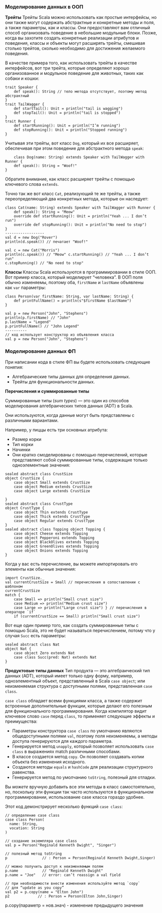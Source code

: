 ### Моделирование данных в ООП
**Трейты**
Трейты Scala можно использовать как простые интерфейсы, но они также могут содержать абстрактные и конкретные методы и поля, а также параметры, как и классы. Они предоставляют вам отличный способ организовать поведение в небольшие модульные блоки. Позже, когда вы захотите создать конкретные реализации атрибутов и поведения, классы и объекты могут расширять трейты, смешивая столько трейтов, сколько необходимо для достижения желаемого поведения.

В качестве примера того, как использовать трейты в качестве интерфейсов, вот три трейта, которые определяют хорошо организованное и модульное поведение для животных, таких как собаки и кошки:
```
trait Speaker {
	def speak(): String // тело метода отсутствует, поэтому метод абстрактный 
} 
trait TailWagger {
	def startTail(): Unit = println("tail is wagging") 
	def stopTail(): Unit = println("tail is stopped") 
} 
trait Runner { 
	def startRunning(): Unit = println("I’m running") 
	def stopRunning(): Unit = println("Stopped running") 
}
```
Учитывая эти трейты, вот класс `Dog`, который их все расширяет, обеспечивая при этом поведение для абстрактного метода `speak`:
```
	class Dog(name: String) extends Speaker with TailWagger with Runner { 
	def speak(): String = "Woof!" 
}
```
Обратите внимание, как класс расширяет трейты с помощью ключевого слова `extends`.

Точно так же вот класс `Cat`, реализующий те же трейты, а также переопределяющий два конкретных метода, которые он наследует:
```
class Cat(name: String) extends Speaker with TailWagger with Runner {      
	def speak(): String = "Meow" 
	override def startRunning(): Unit = println("Yeah ... I don’t run") 
	override def stopRunning(): Unit = println("No need to stop") 
}
------------------
val d = new Dog("Rover") 
println(d.speak()) // печатает "Woof!"

val c = new Cat("Morris")
println(c.speak()) // "Meow" c.startRunning() // "Yeah ... I don’t run" 
c.stopRunning() // "No need to stop"
```
**Классы**
Классы Scala используются в программировании в стиле ООП. Вот пример класса, который моделирует “человека”. В ООП поля обычно изменяемы, поэтому оба, `firstName` и `lastName` объявлены как `var` параметры:
```
class Person(var firstName: String, var lastName: String) { 
	def printFullName() = println(s"$firstName $lastName") 
} 

val p = new Person("John", "Stephens") 
println(p.firstName) // "John" 
p.lastName = "Legend" 
p.printFullName() // "John Legend"
----------
// код использует конструктор из объявления класса 
val p = new Person("John", "Stephens")
```
### Моделирование данных ФП
При написании кода в стиле ФП вы будете использовать следующие понятия:

- Алгебраические типы данных для определения данных.
- Трейты для функциональности данных.

 **Перечисления и суммированные типы**

Суммированные типы (_sum types_) — это один из способов моделирования алгебраических типов данных (ADT) в Scala.

Они используются, когда данные могут быть представлены с различными вариантами.

Например, у пиццы есть три основных атрибута:

- Размер корки
- Тип корки
- Начинки
- Они кратко смоделированы с помощью перечислений, которые представляют собой суммированные типы, содержащие только одноэлементные значения:
```
sealed abstract class CrustSize 
object CrustSize { 
	case object Small extends CrustSize 
	case object Medium extends CrustSize
	case object Large extends CrustSize 

} 
sealed abstract class CrustType 
object CrustType { 
	case object Thin extends CrustType
	case object Thick extends CrustType
	case object Regular extends CrustType 
} 
sealed abstract class Topping object Topping { 
	case object Cheese extends Topping 
	case object Pepperoni extends Topping 
	case object BlackOlives extends Topping 
	case object GreenOlives extends Topping 
	case object Onions extends Topping 
}
```
Когда у вас есть перечисление, вы можете импортировать его элементы как обычные значения:
```
import CrustSize._ 
val currentCrustSize = Small // перечисления в сопоставлении с шаблоном 
currentCrustSize 
match { 
	case Small => println("Small crust size") 
	case Medium => println("Medium crust size") 
	case Large => println("Large crust size") } // перечисления в операторе `if` 
	if (currentCrustSize == Small) println("Small crust size")
```
Вот еще один пример того, как создать суммированные типы с помощью Scala, это не будет называться перечислением, потому что у случая `Succ` есть параметры:
```
sealed abstract class Nat 
object Nat { 
	case object Zero extends Nat 
	case class Succ(pred: Nat) extends Nat 
}
```
**Продуктовые типы данных**
Тип продукта — это алгебраический тип данных (ADT), который имеет только одну форму, например, одноэлементный объект, представленный в Scala `case object`; или неизменяемая структура с доступными полями, представленная `case class`.

`case class` обладает всеми функциями класса, а также содержит встроенные дополнительные функции, которые делают его полезным для функционального программирования. Когда компилятор видит ключевое слово `case` перед `class`, то применяет следующие эффекты и преимущества:

- Параметры конструктора `case class` по умолчанию являются общедоступными полями `val`, поэтому поля неизменяемы, а методы доступа генерируются для каждого параметра.
- Генерируется метод `unapply`, который позволяет использовать `case class` в выражениях match различными способами.
- В классе создается метод `copy`. Он позволяет создавать копии объекта без изменения исходного.
- Создаются методы `equals` и `hashCode` для реализации структурного равенства.
- Генерируется метод по умолчанию `toString`, полезный для отладки.

Вы _можете_ вручную добавить все эти методы в класс самостоятельно, но, поскольку эти функции так часто используются в функциональном программировании, использование case класса гораздо удобнее.

Этот код демонстрирует несколько функций `case class`:
```
// определение case class
case class Person(
  name: String,
  vocation: String
)

// создание экземпляра case class
val p = Person("Reginald Kenneth Dwight", "Singer")

// полезный метод toString
p                // : Person = Person(Reginald Kenneth Dwight,Singer)

// можно получить доступ к неизменяемым полям
p.name           // "Reginald Kenneth Dwight"
p.name = "Joe"   // error: can’t reassign a val field

// при необходимости внести изменения используйте метод `copy`
// для “update as you copy”
val p2 = p.copy(name = "Elton John")
p2             // : Person = Person(Elton John,Singer)

```
p.copy(параметр = нов.знач) - изменение предыдущего значения 